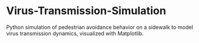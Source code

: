 # Virus-Transmission-Simulation
Python simulation of pedestrian avoidance behavior on a sidewalk to model virus transmission dynamics, visualized with Matplotlib.
